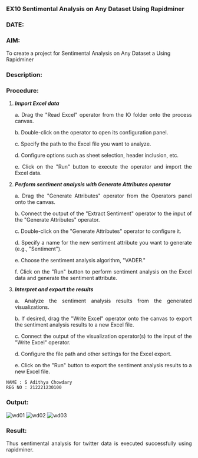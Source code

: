 ### EX10 Sentimental Analysis on Any Dataset Using Rapidminer
### DATE: 
### AIM: 
To create a project for Sentimental Analysis on Any Dataset a Using Rapidminer
### Description: 
<div align = "justify">

### Procedure:
1) ***Import Excel data***
    <p>a. Drag the "Read Excel" operator from the IO folder onto the process canvas.
    <p>b. Double-click on the operator to open its configuration panel.
    <p>c. Specify the path to the Excel file you want to analyze.
    <p>d. Configure options such as sheet selection, header inclusion, etc.
    <p>e. Click on the "Run" button to execute the operator and import the Excel data.
2) ***Perform sentiment analysis with Generate Attributes operator***
    <p>a. Drag the "Generate Attributes" operator from the Operators panel onto the canvas.
    <p>b. Connect the output of the "Extract Sentiment" operator to the input of the "Generate Attributes" operator.
    <p>c. Double-click on the "Generate Attributes" operator to configure it.
    <p>d. Specify a name for the new sentiment attribute you want to generate (e.g., "Sentiment").
    <p>e. Choose the sentiment analysis algorithm, "VADER."
    <p>f. Click on the "Run" button to perform sentiment analysis on the Excel data and generate the sentiment attribute.
3) ***Interpret and export the results***
    <p>a. Analyze the sentiment analysis results from the generated visualizations.
    <p>b. If desired, drag the "Write Excel" operator onto the canvas to export the sentiment analysis results to a new Excel file.
    <p>c. Connect the output of the visualization operator(s) to the input of the "Write Excel" operator.
    <p>d. Configure the file path and other settings for the Excel export.
    <p>e. Click on the "Run" button to export the sentiment analysis results to a new Excel file.

```
NAME : S Adithya Chowdary
REG NO : 212221230100
```
### Output:

![wd01](https://github.com/Adithya-Siddam/WDM_EXP10/assets/93427248/b8082bcf-7fb3-4ec1-808f-9a685c771fcf)
![wd02](https://github.com/Adithya-Siddam/WDM_EXP10/assets/93427248/578b8d9b-a0f1-4965-a51a-3a380b38e2d8)
![wd03](https://github.com/Adithya-Siddam/WDM_EXP10/assets/93427248/7e0ccfc4-bc7c-4b16-90c0-0dbf834cd7a3)


### Result:
Thus sentimental analysis for twitter data is executed successfully using rapidminer.

